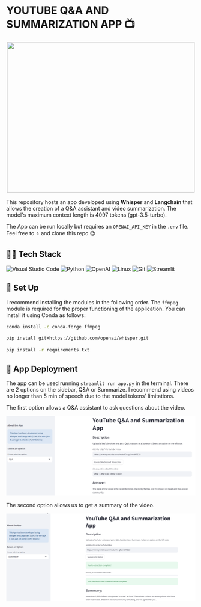 # YOUTUBE Q&A AND SUMMARIZATION APP 📺

<p align="center">
    <img src="https://cdn.pixabay.com/photo/2016/05/30/14/23/detective-1424831_1280.png" width="500" height="400"/>
</p>

This repository hosts an app developed using **Whisper** and **Langchain** that allows the creation of a Q&A assistant and video summarization. The model's maximum context length is 4097 tokens (gpt-3.5-turbo).

The App can be run locally but requires an `OPENAI_API_KEY` in the `.env` file. Feel free to ⭐ and clone this repo 😉

## 👨‍💻 **Tech Stack**


![Visual Studio Code](https://img.shields.io/badge/Visual%20Studio%20Code-0078d7.svg?style=for-the-badge&logo=visual-studio-code&logoColor=white)
![Python](https://img.shields.io/badge/python-3670A0?style=for-the-badge&logo=python&logoColor=ffdd54)
![OpenAI](https://img.shields.io/badge/OpenAI-74aa9c?style=for-the-badge&logo=openai&logoColor=white)
![Linux](https://img.shields.io/badge/Linux-FCC624?style=for-the-badge&logo=linux&logoColor=black)
![Git](https://img.shields.io/badge/git-%23F05033.svg?style=for-the-badge&logo=git&logoColor=white)
![Streamlit](https://img.shields.io/badge/Streamlit-FF4B4B?style=for-the-badge&logo=Streamlit&logoColor=white)

## 💬 Set Up

 I recommend installing the modules in the following order. The `ffmpeg` module is required for the proper functioning of the application. You can install it using Conda as follows:

```bash
conda install -c conda-forge ffmpeg
```

```bash
pip install git+https://github.com/openai/whisper.git
```

```bash
pip install -r requirements.txt
```

## 🫵 App Deployment

The app can be used running `streamlit run app.py` in the terminal. There are 2 options on the sidebar, Q&A or Summarize. I recommend using videos no longer than 5 min of speech due to the model tokens' limitations.

The first option allows a Q&A assistant to ask questions about the video.

<p align="center">
    <img src="images/qa.png" />
</p>

The second option allows us to get a summary of the video.

<p align="center">
    <img src="images/summary.png" />
</p>


